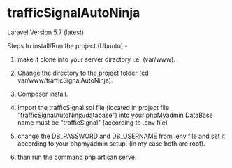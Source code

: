 # trafficSignalAutoNinja

 Laravel Version 5.7 (latest)
 
 Steps to install/Run the project (Ubuntu) -
 
 1. make it clone into your server directory i.e. (var/www).
 
 2. Change the directory to the project folder (cd var/www/trafficSignalAutoNinja).
 
 3. Composer install.
 
 4. Import the trafficSignal.sql file (located in project file "trafficSignalAutoNinja/database") into your phpMyadmin DataBase name must be "trafficSignal" (according to .env file)
 
 5. change the DB_PASSWORD and DB_USERNAME from .env file and set it according to your phpmyadmin setup. (in my case both are root).
 
 6. than run the command php artisan serve.
 
